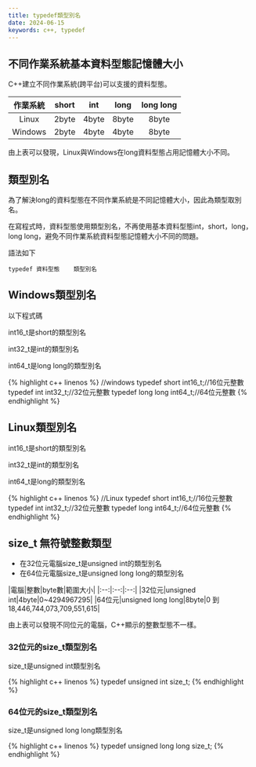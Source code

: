 ```yaml
---
title: typedef類型別名
date: 2024-06-15
keywords: c++, typedef
---
```


## 不同作業系統基本資料型態記憶體大小

C++建立不同作業系統(跨平台)可以支援的資料型態。

|作業系統|short|int|long|long long|
|:--:|:--:|:--:|:--:|:--:|
|Linux|2byte|4byte|8byte|8byte|
|Windows|2byte|4byte|4byte|8byte|

由上表可以發現，Linux與Windows在long資料型態占用記憶體大小不同。

## 類型別名

為了解決long的資料型態在不同作業系統是不同記憶體大小，因此為類型取別名。

在寫程式時，資料型態使用類型別名，不再使用基本資料型態int，short，long，long long，避免不同作業系統資料型態記憶體大小不同的問題。

語法如下
```
typedef 資料型態	類型別名
```

## Windows類型別名

以下程式碼

int16_t是short的類型別名

int32_t是int的類型別名

int64_t是long long的類型別名


{% highlight c++ linenos %}
  //windows
  typedef short int16_t;//16位元整數
  typedef int int32_t;//32位元整數
  typedef long long int64_t;//64位元整數
{% endhighlight %}

## Linux類型別名

int16_t是short的類型別名

int32_t是int的類型別名

int64_t是long的類型別名

{% highlight c++ linenos %}
  //Linux
  typedef short int16_t;//16位元整數
  typedef int int32_t;//32位元整數
  typedef long int64_t;//64位元整數
{% endhighlight %}

## size_t 無符號整數類型

- 在32位元電腦size_t是unsigned int的類型別名
- 在64位元電腦size_t是unsigned long long的類型別名

|電腦|整數|byte數|範圍大小|
|:--:|:--:|:--:|
|32位元|unsigned int|4byte|0~4294967295|
|64位元|unsigned long long|8byte|0 到 18,446,744,073,709,551,615|

由上表可以發現不同位元的電腦，C++顯示的整數型態不一樣。

### 32位元的size_t類型別名

size_t是unsigned int類型別名

{% highlight c++ linenos %}
typedef unsigned int size_t;
{% endhighlight %}

### 64位元的size_t類型別名

size_t是unsigned long long類型別名

{% highlight c++ linenos %}
typedef unsigned long long size_t;
{% endhighlight %}